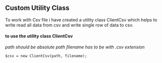 ## Custom Utility Class
To work with Csv file i have created a utility class ClientCsv 
which helps to write read all data from csv and write single row of data to csv. 

#### to use the utility class ClientCsv
*path should be absolute path*
*filename has to be with .csv extension*
```
$csv = new ClientCsv(path, filename);
```